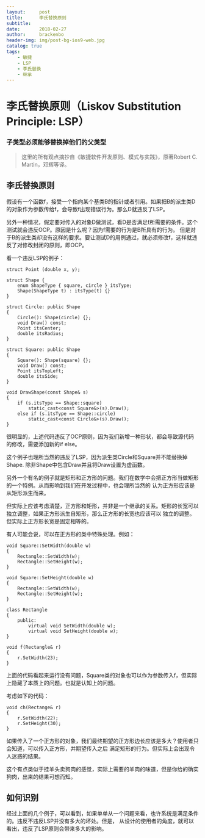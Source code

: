 ```yaml
---
layout:     post
title:      李氏替换原则
subtitle:
date:       2018-02-27
author:     brackenbo
header-img: img/post-bg-ios9-web.jpg
catalog: true
tags:
    - 敏捷
    - LSP
    - 李氏替换
    - 继承
---
```


# 李氏替换原则（Liskov Substitution Principle: LSP）

### 子类型必须能够替换掉他们的父类型

> 这里的所有观点摘抄自《敏捷软件开发原则、模式与实践》，原著Robert C. Martin，邓辉等译。

## 李氏替换原则

假设有一个函数f，接受一个指向某个基类B的指针或者引用。如果把B的派生类D的对象作为参数传给f，会导致f出现错误行为。那么D就违反了LSP。

另外一种情况，假定要对传入的对象D做测试，看D是否满足f所需要的条件。这个测试就会违反OCP。原因是什么呢？因为f需要的行为是B所具有的行为。
但是对于B的派生类却没有这样的要求。要让测试D的用例通过，就必须修改f，这样就违反了对修改封闭的原则，即OCP。


看一个违反LSP的例子：

    struct Point (double x, y);
    
    struct Shape {
        enum ShapeType { square, circle } itsType;
        Shape(ShapeType t) : itsType(t) {}
    }
    
    struct Circle: public Shape
    {
        Circle(): Shape(circle) {};
        void Draw() const;
        Point itsCenter;
        double itsRadius;
    }
    
    struct Square: public Shape
    {
        Square(): Shape(square) {};
        void Draw() const;
        Point itsTopLeft;
        double itsSide;
    }
    
    void DrawShape(const Shape& s)
    {
        if (s.itsType == Shape::square)
            static_cast<const Square&>(s).Draw();
        else if (s.itsType == Shape::circle)
            static_cast<const Circle&>(s).Draw();
    }
    
    
很明显的，上述代码违反了OCP原则，因为我们新增一种形状，都会导致源代码的修改，需要添加新的if else。
    
这个例子也理所当然的违反了LSP，因为派生类Circle和Square并不能替换掉Shape. 除非Shape中包含Draw并且将Draw设置为虚函数。

另外一个有名的例子就是矩形和正方形的问题。我们在数学中会把正方形当做矩形的一个特例。从而影响到我们在开发过程中，也会理所当然的
认为正方形应该是从矩形派生而来。

但实际上应该考虑清楚，正方形和矩形，并非是一个继承的关系。矩形的长宽可以独立调整，如果正方形派生自矩形，那么正方形的长宽也应该可以
独立的调整。但实际上正方形长宽是固定相等的。

有人可能会说，可以在正方形的类中特殊处理。例如：

    void Square::SetWidth(double w)
    {
        Rectangle::SetWidth(w);
        Rectangle::SetHeight(w);
    }
    
    void Square::SetHeight(double w)
    {
        Rectangle::SetWidth(w);
        Rectangle::SetHeight(w);
    }
    
    class Rectangle
    {
        public:
            virtual void SetWidth(double w);
            virtual void SetHeight(double w);
    }
    
    void f(Rectangle& r)
    {
        r.SetWidth(23);
    }
    
上面的代码看起来运行没有问题，Square类的对象也可以作为参数传入f，但实际上隐藏了本质上的问题。也就是认知上的问题。

考虑如下的代码：

    void ch(Rectange& r)
    {
        r.SetWidth(22);
        r.SetHeight(30);
    }
    
如果传入了一个正方形的对象，我们最终期望的正方形边长应该是多大？使用者只会知道，可以传入正方形，并期望传入之后
满足矩形的行为。但实际上会出现令人迷惑的结果。

这个有点类似于挂羊头卖狗肉的感觉，实际上需要的羊肉的味道，但是你给的确实狗肉，出来的结果可想而知。

## 如何识别

经过上面的几个例子，可以看到，如果单单从一个问题来看，也许系统是满足条件的。违反不违反LSP并没有多大的坏处。但是，
从设计的使用者的角度，就可以看出，违反了LSP原则会带来多大的影响。

